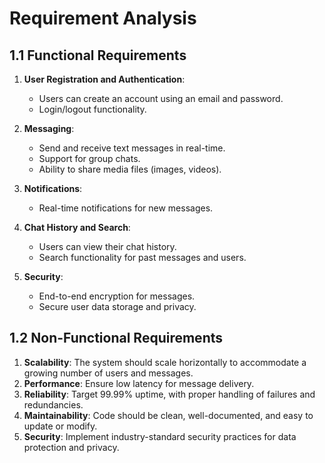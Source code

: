 # Requirement Analysis

## 1.1 Functional Requirements

1. **User Registration and Authentication**:
    - Users can create an account using an email and password.
    - Login/logout functionality.

2. **Messaging**:
    - Send and receive text messages in real-time.
    - Support for group chats.
    - Ability to share media files (images, videos).

3. **Notifications**:
    - Real-time notifications for new messages.

4. **Chat History and Search**:
    - Users can view their chat history.
    - Search functionality for past messages and users.

5. **Security**:
    - End-to-end encryption for messages.
    - Secure user data storage and privacy.

## 1.2 Non-Functional Requirements

1. **Scalability**: The system should scale horizontally to accommodate a growing number of users
   and messages.
2. **Performance**: Ensure low latency for message delivery.
3. **Reliability**: Target 99.99% uptime, with proper handling of failures and redundancies.
4. **Maintainability**: Code should be clean, well-documented, and easy to update or modify.
5. **Security**: Implement industry-standard security practices for data protection and privacy.
